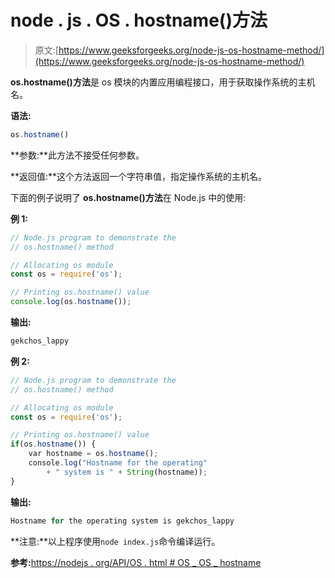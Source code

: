 # node . js . OS . hostname()方法

> 原文:[https://www.geeksforgeeks.org/node-js-os-hostname-method/](https://www.geeksforgeeks.org/node-js-os-hostname-method/)

**os.hostname()方法**是 os 模块的内置应用编程接口，用于获取操作系统的主机名。

**语法:**

```js
os.hostname()
```

**参数:**此方法不接受任何参数。

**返回值:**这个方法返回一个字符串值，指定操作系统的主机名。

下面的例子说明了 **os.hostname()方法**在 Node.js 中的使用:

**例 1:**

```js
// Node.js program to demonstrate the    
// os.hostname() method 

// Allocating os module
const os = require('os');

// Printing os.hostname() value
console.log(os.hostname());
```

**输出:**

```js
gekchos_lappy

```

**例 2:**

```js
// Node.js program to demonstrate the    
// os.hostname() method 

// Allocating os module
const os = require('os');

// Printing os.hostname() value
if(os.hostname()) {
    var hostname = os.hostname();
    console.log("Hostname for the operating"
        + " system is " + String(hostname));
}
```

**输出:**

```js
Hostname for the operating system is gekchos_lappy
```

**注意:**以上程序使用`node index.js`命令编译运行。

**参考:**[https://nodejs . org/API/OS . html # OS _ OS _ hostname](https://nodejs.org/api/os.html#os_os_hostname)